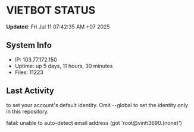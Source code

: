 # VIETBOT STATUS
**Updated**: Fri Jul 11 07:42:35 AM +07 2025

## System Info
- IP: 103.77.172.150
- Uptime: up 5 days, 11 hours, 30 minutes
- Files: 11223

## Last Activity

to set your account's default identity.
Omit --global to set the identity only in this repository.

fatal: unable to auto-detect email address (got 'root@vinh3690.(none)')
